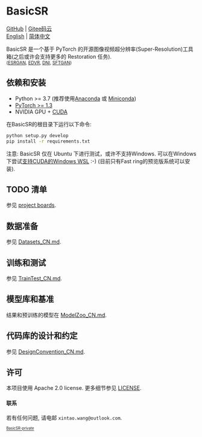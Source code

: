 # BasicSR

[GitHub](https://github.com/xinntao/BasicSR) | [Gitee码云](https://gitee.com/xinntao/BasicSR) <br>
[English](README.md) | [简体中文](README_CN.md)

BasicSR 是一个基于 PyTorch 的开源图像视频超分辨率(Super-Resolution)工具箱(之后或许会支持更多的 Restoration 任务).<br>
<sub>([ESRGAN](https://github.com/xinntao/ESRGAN), [EDVR](https://github.com/xinntao/EDVR), [DNI](https://github.com/xinntao/DNI), [SFTGAN](https://github.com/xinntao/SFTGAN))</sub>

## 依赖和安装
- Python >= 3.7 (推荐使用[Anaconda](https://www.anaconda.com/download/#linux) 或 [Miniconda](https://docs.conda.io/en/latest/miniconda.html))
- [PyTorch >= 1.3](https://pytorch.org/)
- NVIDIA GPU + [CUDA](https://developer.nvidia.com/cuda-downloads)

在BasicSR的根目录下运行以下命令:
```bash
python setup.py develop
pip install -r requirements.txt
```

注意: BasicSR 仅在 Ubuntu 下进行测试，或许不支持Windows. 可以在Windows下尝试[支持CUDA的Windows WSL](https://docs.microsoft.com/en-us/windows/win32/direct3d12/gpu-cuda-in-wsl) :-) (目前只有Fast ring的预览版系统可以安装).

## TODO 清单
参见 [project boards](https://github.com/xinntao/BasicSR/projects).

## 数据准备
参见 [Datasets_CN.md](docs/Datasets_CN.md).

## 训练和测试
参见 [TrainTest_CN.md](docs/TrainTest_CN.md).

## 模型库和基准
结果和预训练的模型在 [ModelZoo_CN.md](docs/ModelZoo_CN.md).

## 代码库的设计和约定
参见 [DesignConvention_CN.md](docs/DesignConvention_CN.md).

## 许可
本项目使用 Apache 2.0 license.
更多细节参见 [LICENSE](LICENSE/README.md).

#### 联系
若有任何问题, 请电邮 `xintao.wang@outlook.com`.

<sub><sup>[BasicSR-private](https://github.com/xinntao/BasicSR-private)</sup></sub>

